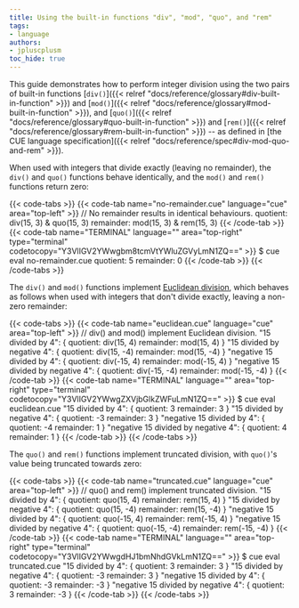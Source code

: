 ```yaml
---
title: Using the built-in functions "div", "mod", "quo", and "rem"
tags:
- language
authors:
- jpluscplusm
toc_hide: true
---
```


This guide demonstrates how to perform integer division using the two pairs of
built-in functions
[`div()`]({{< relref "docs/reference/glossary#div-built-in-function" >}}) and
[`mod()`]({{< relref "docs/reference/glossary#mod-built-in-function" >}}),
and
[`quo()`]({{< relref "docs/reference/glossary#quo-built-in-function" >}}) and
[`rem()`]({{< relref "docs/reference/glossary#rem-built-in-function" >}})
-- as defined in
[the CUE language specification]({{< relref "docs/reference/spec#div-mod-quo-and-rem" >}}).

When used with integers that divide exactly (leaving no remainder),
the `div()` and `quo()` functions behave identically, and
the `mod()` and `rem()` functions return zero:

{{< code-tabs >}}
{{< code-tab name="no-remainder.cue" language="cue" area="top-left" >}}
// No remainder results in identical behaviours.
quotient:  div(15, 3) & quo(15, 3)
remainder: mod(15, 3) & rem(15, 3)
{{< /code-tab >}}
{{< code-tab name="TERMINAL" language="" area="top-right" type="terminal" codetocopy="Y3VlIGV2YWwgbm8tcmVtYWluZGVyLmN1ZQ==" >}}
$ cue eval no-remainder.cue
quotient:  5
remainder: 0
{{< /code-tab >}}
{{< /code-tabs >}}

The `div()` and `mod()` functions implement
[Euclidean division](https://en.wikipedia.org/wiki/Euclidean_division),
which behaves as follows when used with integers that don't divide exactly,
leaving a non-zero remainder:

{{< code-tabs >}}
{{< code-tab name="euclidean.cue" language="cue" area="top-left" >}}
// div() and mod() implement Euclidean division.
"15 divided by 4": {
	quotient:  div(15, 4)
	remainder: mod(15, 4)
}
"15 divided by negative 4": {
	quotient:  div(15, -4)
	remainder: mod(15, -4)
}
"negative 15 divided by 4": {
	quotient:  div(-15, 4)
	remainder: mod(-15, 4)
}
"negative 15 divided by negative 4": {
	quotient:  div(-15, -4)
	remainder: mod(-15, -4)
}
{{< /code-tab >}}
{{< code-tab name="TERMINAL" language="" area="top-right" type="terminal" codetocopy="Y3VlIGV2YWwgZXVjbGlkZWFuLmN1ZQ==" >}}
$ cue eval euclidean.cue
"15 divided by 4": {
    quotient:  3
    remainder: 3
}
"15 divided by negative 4": {
    quotient:  -3
    remainder: 3
}
"negative 15 divided by 4": {
    quotient:  -4
    remainder: 1
}
"negative 15 divided by negative 4": {
    quotient:  4
    remainder: 1
}
{{< /code-tab >}}
{{< /code-tabs >}}

The `quo()` and `rem()` functions implement truncated division, with `quo()`'s
value being truncated towards zero:

{{< code-tabs >}}
{{< code-tab name="truncated.cue" language="cue" area="top-left" >}}
// quo() and rem() implement truncated division.
"15 divided by 4": {
	quotient:  quo(15, 4)
	remainder: rem(15, 4)
}
"15 divided by negative 4": {
	quotient:  quo(15, -4)
	remainder: rem(15, -4)
}
"negative 15 divided by 4": {
	quotient:  quo(-15, 4)
	remainder: rem(-15, 4)
}
"negative 15 divided by negative 4": {
	quotient:  quo(-15, -4)
	remainder: rem(-15, -4)
}
{{< /code-tab >}}
{{< code-tab name="TERMINAL" language="" area="top-right" type="terminal" codetocopy="Y3VlIGV2YWwgdHJ1bmNhdGVkLmN1ZQ==" >}}
$ cue eval truncated.cue
"15 divided by 4": {
    quotient:  3
    remainder: 3
}
"15 divided by negative 4": {
    quotient:  -3
    remainder: 3
}
"negative 15 divided by 4": {
    quotient:  -3
    remainder: -3
}
"negative 15 divided by negative 4": {
    quotient:  3
    remainder: -3
}
{{< /code-tab >}}
{{< /code-tabs >}}
